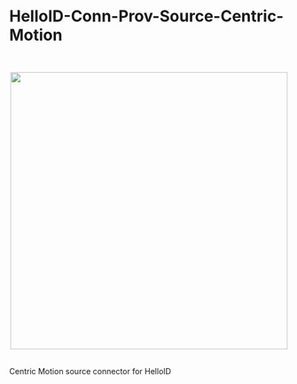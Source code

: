 # HelloID-Conn-Prov-Source-Centric-Motion
<br />
<p align="center">
  <img src="https://www.tools4ever.nl/connector-logos/adp-logo.png" width="500">
</p>
<br />
Centric Motion source connector for HelloID
